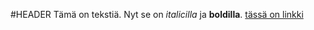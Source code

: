 #HEADER
Tämä on tekstiä. Nyt se on _italicilla_ ja **boldilla**.
[tässä on linkki](https://github.com/mikomikono/otm2016/blob/master/dokumentointi/kaytto-ohje.md)
